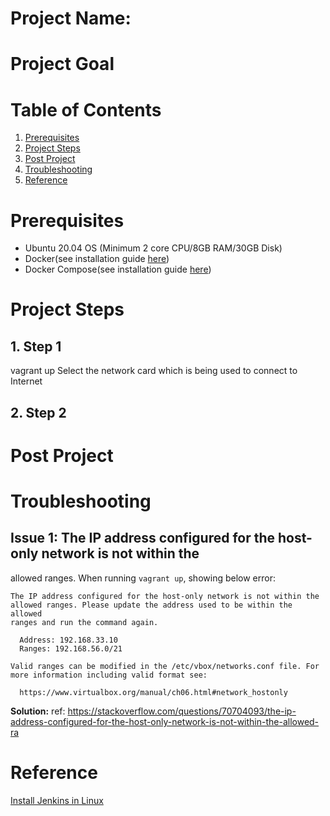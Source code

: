 # Project Name: 

# Project Goal

# Table of Contents
1. [Prerequisites](#prerequisites)
2. [Project Steps](#project_steps)
3. [Post Project](#post_project)
4. [Troubleshooting](#troubleshooting)
5. [Reference](#reference)

# <a name="prerequisites">Prerequisites</a>
- Ubuntu 20.04 OS (Minimum 2 core CPU/8GB RAM/30GB Disk)
- Docker(see installation guide [here](https://docs.docker.com/get-docker/))
- Docker Compose(see installation guide [here](https://docs.docker.com/compose/install/))

# <a name="project_steps">Project Steps</a>

## 1. Step 1
vagrant up
Select the network card which is being used to connect to Internet

## 2. Step 2

# <a name="post_project">Post Project</a>

# <a name="troubleshooting">Troubleshooting</a>
## Issue 1: The IP address configured for the host-only network is not within the
allowed ranges.
When running `vagrant up`, showing below error:
```
The IP address configured for the host-only network is not within the
allowed ranges. Please update the address used to be within the allowed
ranges and run the command again.

  Address: 192.168.33.10
  Ranges: 192.168.56.0/21

Valid ranges can be modified in the /etc/vbox/networks.conf file. For
more information including valid format see:

  https://www.virtualbox.org/manual/ch06.html#network_hostonly
```
**Solution:**
ref: https://stackoverflow.com/questions/70704093/the-ip-address-configured-for-the-host-only-network-is-not-within-the-allowed-ra

# <a name="reference">Reference</a>
[Install Jenkins in Linux](https://www.jenkins.io/doc/book/installing/linux/)</br>
